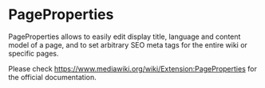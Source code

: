 # PageProperties

PageProperties allows to easily edit display title, language and content model of a page, and to set arbitrary SEO meta tags for the entire wiki or specific pages.

Please check https://www.mediawiki.org/wiki/Extension:PageProperties for the official documentation.

